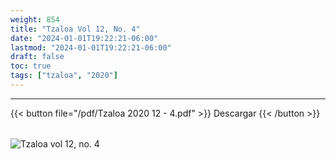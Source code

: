 ```yaml
---
weight: 854
title: "Tzaloa Vol 12, No. 4"
date: "2024-01-01T19:22:21-06:00"
lastmod: "2024-01-01T19:22:21-06:00"
draft: false
toc: true
tags: ["tzaloa", "2020"]
---
```

- - - - - - - - -
{{< button file="/pdf/Tzaloa 2020 12 - 4.pdf" >}}   Descargar {{< /button >}} 
######
![Tzaloa vol 12, no. 4](/images/portada/12-4.jpeg)
